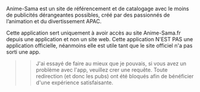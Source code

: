 Anime-Sama est un site de référencement et de catalogage avec le moins de publicités dérangeantes possibles, créé par des passionnés de l’animation et du divertissement APAC.

Cette application sert uniquement à avoir accès au site Anime-Sama.fr depuis une application et non un site web. Cette application N'EST PAS une application officielle, néanmoins elle est utile tant que le site officiel n'a pas sorti une app.
  > > J'ai essayé de faire au mieux que je pouvais, si vous avez un problème avec l'app, veuillez crer une requête.
  > > Toute redirection (et donc les pubs) ont été  bloqués afin de bénéficier d'une expérience satisfaisante.
